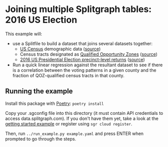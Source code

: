 # Joining multiple Splitgraph tables: 2016 US Election 

This example will:

* use a Splitfile to build a dataset that joins several datasets together:
  * [US Census](https://www.splitgraph.com/splitgraph/census) demographic data ([source](https://www.kaggle.com/muonneutrino/us-census-demographic-data/download))
  * Census tracts designated as [Qualified Opportunity Zones](https://www.splitgraph.com/splitgraph/qoz) ([source](https://www.cdfifund.gov/Documents/Designated%20QOZs.12.14.18.xlsx))
  * [2016 US Presidential Election precinct-level returns](https://www.splitgraph.com/splitgraph/2016_election/) ([source](https://dataverse.harvard.edu/dataset.xhtml?persistentId=doi:10.7910/DVN/LYWX3D))
* Run a quick linear regression against the resultant dataset to see if there is a
  correlation between the voting patterns in a given county and the fraction of QOZ-qualified
  census tracts in that county. 

## Running the example

Install this package with [Poetry](https://github.com/sdispater/poetry): `poetry install` 

Copy your .sgconfig file into this directory (it must contain API credentials to access
data.splitgraph.com). If you don't have them yet, take a look at the
[getting started example](../get-started/README.md) or register using `sgr cloud register`.

Then, run `../run_example.py example.yaml` and press ENTER when prompted to go through the steps.